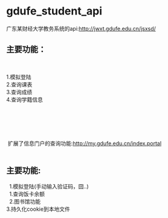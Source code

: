 # gdufe_student_api
广东某财经大学教务系统的api:http://jwxt.gdufe.edu.cn/jsxsd/<br>
<h2>主要功能：</h2><br>

  1.模拟登陆<br>
  2.查询课表<br>
  3.查询成绩<br>
  4.查询学籍信息<br>

  <br><br><br><br>
  
  
  扩展了信息门户的查询功能:http://my.gdufe.edu.cn/index.portal<br>
  <h2>主要功能:</h2>
    1.模拟登陆(手动输入验证码，囧..)<br>
    1.查询饭卡余额<br>
    2.图书馆功能<br>
	3.持久化cookie到本地文件

